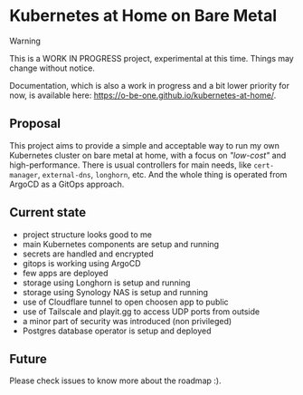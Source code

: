 # Kubernetes at Home on Bare Metal

> [!WARNING]  
> This is a WORK IN PROGRESS project, experimental at this time.
> Things may change without notice.

Documentation, which is also a work in progress and a bit lower priority for now, is available here: https://o-be-one.github.io/kubernetes-at-home/.

## Proposal

This project aims to provide a simple and acceptable way to run my own Kubernetes cluster on bare metal at home, with a focus on *"low-cost"* and high-performance.
There is usual controllers for main needs, like `cert-manager`, `external-dns`, `longhorn`, etc.
And the whole thing is operated from ArgoCD as a GitOps approach.

## Current state

- project structure looks good to me
- main Kubernetes components are setup and running
- secrets are handled and encrypted
- gitops is working using ArgoCD
- few apps are deployed
- storage using Longhorn is setup and running
- storage using Synology NAS is setup and running
- use of Cloudflare tunnel to open choosen app to public
- use of Tailscale and playit.gg to access UDP ports from outside
- a minor part of security was introduced (non privileged)
- Postgres database operator is setup and deployed

## Future

Please check issues to know more about the roadmap :).